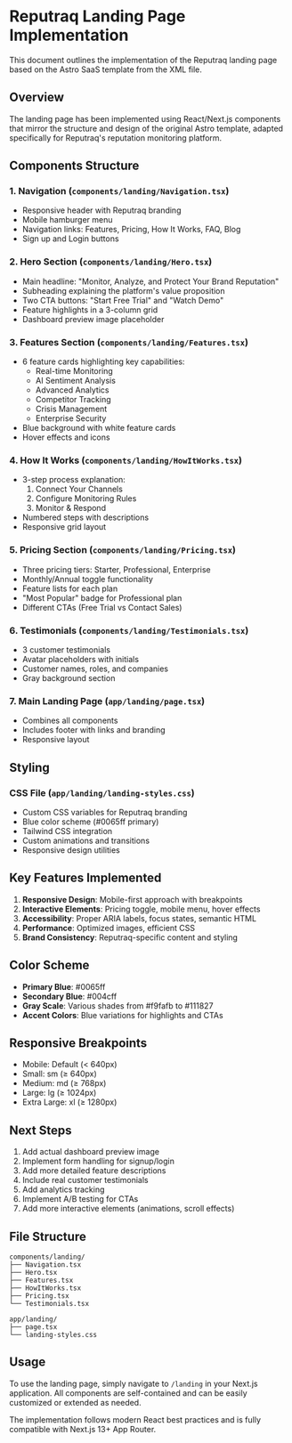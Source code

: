 # Reputraq Landing Page Implementation

This document outlines the implementation of the Reputraq landing page based on the Astro SaaS template from the XML file.

## Overview

The landing page has been implemented using React/Next.js components that mirror the structure and design of the original Astro template, adapted specifically for Reputraq's reputation monitoring platform.

## Components Structure

### 1. Navigation (`components/landing/Navigation.tsx`)
- Responsive header with Reputraq branding
- Mobile hamburger menu
- Navigation links: Features, Pricing, How It Works, FAQ, Blog
- Sign up and Login buttons

### 2. Hero Section (`components/landing/Hero.tsx`)
- Main headline: "Monitor, Analyze, and Protect Your Brand Reputation"
- Subheading explaining the platform's value proposition
- Two CTA buttons: "Start Free Trial" and "Watch Demo"
- Feature highlights in a 3-column grid
- Dashboard preview image placeholder

### 3. Features Section (`components/landing/Features.tsx`)
- 6 feature cards highlighting key capabilities:
  - Real-time Monitoring
  - AI Sentiment Analysis
  - Advanced Analytics
  - Competitor Tracking
  - Crisis Management
  - Enterprise Security
- Blue background with white feature cards
- Hover effects and icons

### 4. How It Works (`components/landing/HowItWorks.tsx`)
- 3-step process explanation:
  1. Connect Your Channels
  2. Configure Monitoring Rules
  3. Monitor & Respond
- Numbered steps with descriptions
- Responsive grid layout

### 5. Pricing Section (`components/landing/Pricing.tsx`)
- Three pricing tiers: Starter, Professional, Enterprise
- Monthly/Annual toggle functionality
- Feature lists for each plan
- "Most Popular" badge for Professional plan
- Different CTAs (Free Trial vs Contact Sales)

### 6. Testimonials (`components/landing/Testimonials.tsx`)
- 3 customer testimonials
- Avatar placeholders with initials
- Customer names, roles, and companies
- Gray background section

### 7. Main Landing Page (`app/landing/page.tsx`)
- Combines all components
- Includes footer with links and branding
- Responsive layout

## Styling

### CSS File (`app/landing/landing-styles.css`)
- Custom CSS variables for Reputraq branding
- Blue color scheme (#0065ff primary)
- Tailwind CSS integration
- Custom animations and transitions
- Responsive design utilities

## Key Features Implemented

1. **Responsive Design**: Mobile-first approach with breakpoints
2. **Interactive Elements**: Pricing toggle, mobile menu, hover effects
3. **Accessibility**: Proper ARIA labels, focus states, semantic HTML
4. **Performance**: Optimized images, efficient CSS
5. **Brand Consistency**: Reputraq-specific content and styling

## Color Scheme

- **Primary Blue**: #0065ff
- **Secondary Blue**: #004cff
- **Gray Scale**: Various shades from #f9fafb to #111827
- **Accent Colors**: Blue variations for highlights and CTAs

## Responsive Breakpoints

- Mobile: Default (< 640px)
- Small: sm (≥ 640px)
- Medium: md (≥ 768px)
- Large: lg (≥ 1024px)
- Extra Large: xl (≥ 1280px)

## Next Steps

1. Add actual dashboard preview image
2. Implement form handling for signup/login
3. Add more detailed feature descriptions
4. Include real customer testimonials
5. Add analytics tracking
6. Implement A/B testing for CTAs
7. Add more interactive elements (animations, scroll effects)

## File Structure

```
components/landing/
├── Navigation.tsx
├── Hero.tsx
├── Features.tsx
├── HowItWorks.tsx
├── Pricing.tsx
└── Testimonials.tsx

app/landing/
├── page.tsx
└── landing-styles.css
```

## Usage

To use the landing page, simply navigate to `/landing` in your Next.js application. All components are self-contained and can be easily customized or extended as needed.

The implementation follows modern React best practices and is fully compatible with Next.js 13+ App Router.
